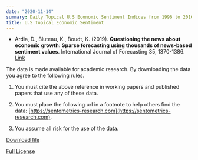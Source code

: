 ```yaml
---
date: "2020-11-14"
summary: Daily Topical U.S Economic Sentiment Indices from 1996 to 2016.
title: U.S Topical Economic Sentiment
---
```



- Ardia, D., Bluteau, K., Boudt, K. (2019). **Questioning the news about economic growth: Sparse forecasting using thousands of news-based sentiment values**. International Journal of Forecasting 35, 1370-1386. [Link](https://doi.org/10.1016/j.ijforecast.2018.10.010)

The data is made available for academic research. By downloading the data you agree to the following rules.

1) You must cite the above reference in working papers and published papers that use any of these data.

2) You must place the following url in a footnote to help others find the data: [https://sentometrics-research.com](https://sentometrics-research.com).

3) You assume all risk for the use of the data.

[Download file](https://www.dropbox.com/s/9rdmbtdkgqg9uqt/Sentometrics_US_Topical_Economic_Sentiment.csv?dl=1)

[Full License](https://www.dropbox.com/s/jwjh4b08zvq09nv/LICENSE.txt?dl=0)